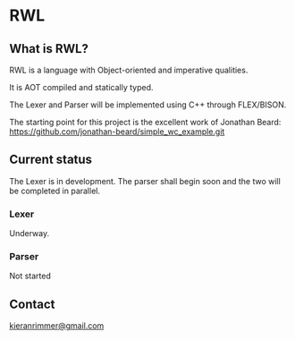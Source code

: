 

# RWL

## What is RWL?
 
RWL is a language with Object-oriented and imperative qualities.

It is AOT compiled and statically typed.

The Lexer and Parser will be implemented using C++ through
 FLEX/BISON.
 
The starting point for this project is the excellent work of Jonathan Beard:
https://github.com/jonathan-beard/simple_wc_example.git

## Current status

The Lexer is in development.  The parser shall begin soon and the two will be completed in parallel.


### Lexer

Underway.

### Parser

Not started

## Contact

kieranrimmer@gmail.com